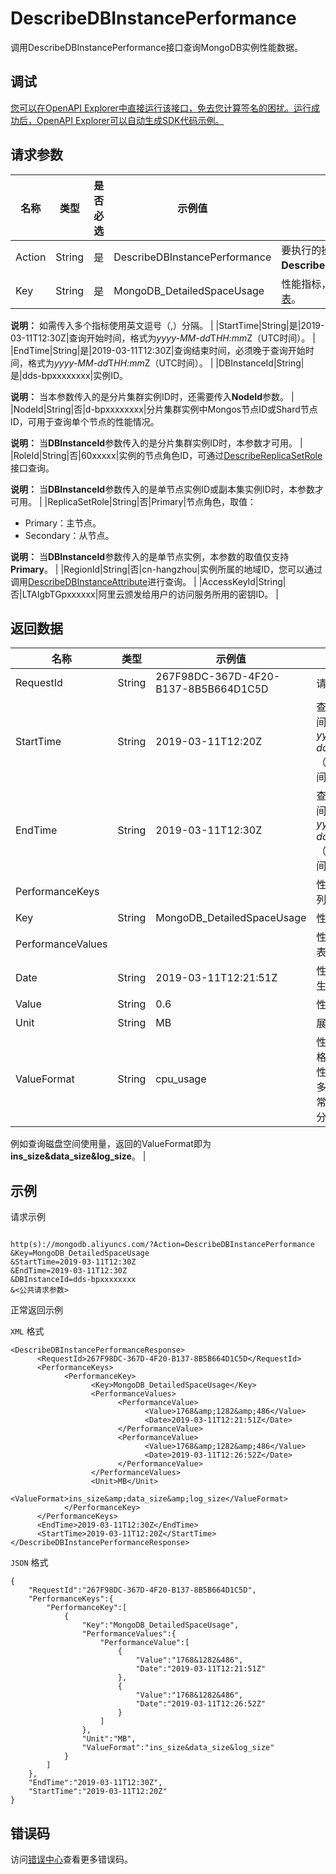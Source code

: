 # DescribeDBInstancePerformance

调用DescribeDBInstancePerformance接口查询MongoDB实例性能数据。

## 调试

[您可以在OpenAPI Explorer中直接运行该接口，免去您计算签名的困扰。运行成功后，OpenAPI Explorer可以自动生成SDK代码示例。](https://api.aliyun.com/#product=Dds&api=DescribeDBInstancePerformance&type=RPC&version=2015-12-01)

## 请求参数

|名称|类型|是否必选|示例值|描述|
|--|--|----|---|--|
|Action|String|是|DescribeDBInstancePerformance|要执行的操作，取值：**DescribeDBInstancePerformance**。 |
|Key|String|是|MongoDB\_DetailedSpaceUsage|性能指标，取值详情请参见[性能参数表](~~64048~~)。

 **说明：** 如需传入多个指标使用英文逗号（,）分隔。 |
|StartTime|String|是|2019-03-11T12:30Z|查询开始时间，格式为*yyyy-MM-dd*T*HH:mm*Z（UTC时间）。 |
|EndTime|String|是|2019-03-11T12:30Z|查询结束时间，必须晚于查询开始时间，格式为*yyyy-MM-dd*T*HH:mm*Z（UTC时间）。 |
|DBInstanceId|String|是|dds-bpxxxxxxxx|实例ID。

 **说明：** 当本参数传入的是分片集群实例ID时，还需要传入**NodeId**参数。 |
|NodeId|String|否|d-bpxxxxxxxx|分片集群实例中Mongos节点ID或Shard节点ID，可用于查询单个节点的性能情况。

 **说明：** 当**DBInstanceId**参数传入的是分片集群实例ID时，本参数才可用。 |
|RoleId|String|否|60xxxxx|实例的节点角色ID，可通过[DescribeReplicaSetRole](~~62134~~)接口查询。

 **说明：** 当**DBInstanceId**参数传入的是单节点实例ID或副本集实例ID时，本参数才可用。 |
|ReplicaSetRole|String|否|Primary|节点角色，取值：

 -   Primary：主节点。
-   Secondary：从节点。

 **说明：** 当**DBInstanceId**参数传入的是单节点实例，本参数的取值仅支持**Primary**。 |
|RegionId|String|否|cn-hangzhou|实例所属的地域ID，您可以通过调用[DescribeDBInstanceAttribute](~~62010~~)进行查询。 |
|AccessKeyId|String|否|LTAIgbTGpxxxxxx|阿里云颁发给用户的访问服务所用的密钥ID。 |

## 返回数据

|名称|类型|示例值|描述|
|--|--|---|--|
|RequestId|String|267F98DC-367D-4F20-B137-8B5B664D1C5D|请求ID。 |
|StartTime|String|2019-03-11T12:20Z|查询开始时间，格式为*yyyy-MM-dd*T*HH:mm*Z（UTC时间）。 |
|EndTime|String|2019-03-11T12:30Z|查询结束时间，格式为*yyyy-MM-dd*T*HH:mm*Z（UTC时间）。 |
|PerformanceKeys| | |性能指标信息列表。 |
|Key|String|MongoDB\_DetailedSpaceUsage|性能指标。 |
|PerformanceValues| | |性能指标值列表。 |
|Date|String|2019-03-11T12:21:51Z|性能指标值产生的日期。 |
|Value|String|0.6|性能指标值。 |
|Unit|String|MB|展示单位。 |
|ValueFormat|String|cpu\_usage|性能指标值的格式。如果该性能指标包含多个字段，通常以**&**分隔。

 例如查询磁盘空间使用量，返回的ValueFormat即为**ins\_size&data\_size&log\_size**。 |

## 示例

请求示例

```

http(s)://mongodb.aliyuncs.com/?Action=DescribeDBInstancePerformance
&Key=MongoDB_DetailedSpaceUsage
&StartTime=2019-03-11T12:30Z
&EndTime=2019-03-11T12:30Z
&DBInstanceId=dds-bpxxxxxxxx
&<公共请求参数>

```

正常返回示例

`XML` 格式

```
<DescribeDBInstancePerformanceResponse>
	  <RequestId>267F98DC-367D-4F20-B137-8B5B664D1C5D</RequestId>
	  <PerformanceKeys>
		    <PerformanceKey>
			      <Key>MongoDB_DetailedSpaceUsage</Key>
			      <PerformanceValues>
				        <PerformanceValue>
					          <Value>1768&amp;1282&amp;486</Value>
					          <Date>2019-03-11T12:21:51Z</Date>
				        </PerformanceValue>
				        <PerformanceValue>
					          <Value>1768&amp;1282&amp;486</Value>
					          <Date>2019-03-11T12:26:52Z</Date>
				        </PerformanceValue>
			      </PerformanceValues>
			      <Unit>MB</Unit>
			      <ValueFormat>ins_size&amp;data_size&amp;log_size</ValueFormat>
		    </PerformanceKey>
	  </PerformanceKeys>
	  <EndTime>2019-03-11T12:30Z</EndTime>
	  <StartTime>2019-03-11T12:20Z</StartTime>
</DescribeDBInstancePerformanceResponse>
```

`JSON` 格式

```
{
	"RequestId":"267F98DC-367D-4F20-B137-8B5B664D1C5D",
	"PerformanceKeys":{
		"PerformanceKey":[
			{
				"Key":"MongoDB_DetailedSpaceUsage",
				"PerformanceValues":{
					"PerformanceValue":[
						{
							"Value":"1768&1282&486",
							"Date":"2019-03-11T12:21:51Z"
						},
						{
							"Value":"1768&1282&486",
							"Date":"2019-03-11T12:26:52Z"
						}
					]
				},
				"Unit":"MB",
				"ValueFormat":"ins_size&data_size&log_size"
			}
		]
	},
	"EndTime":"2019-03-11T12:30Z",
	"StartTime":"2019-03-11T12:20Z"
}
```

## 错误码

访问[错误中心](https://error-center.alibabacloud.com/status/product/Dds)查看更多错误码。

